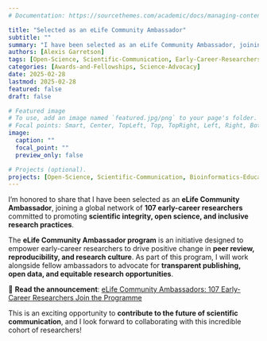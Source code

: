 ```yaml
---
# Documentation: https://sourcethemes.com/academic/docs/managing-content/

title: "Selected as an eLife Community Ambassador"
subtitle: ""
summary: "I have been selected as an eLife Community Ambassador, joining a global network of early-career researchers dedicated to improving scientific communication and open science."
authors: [Alexis Garretson]
tags: [Open-Science, Scientific-Communication, Early-Career-Researchers]
categories: [Awards-and-Fellowships, Science-Advocacy]
date: 2025-02-28
lastmod: 2025-02-28
featured: false
draft: false

# Featured image
# To use, add an image named `featured.jpg/png` to your page's folder.
# Focal points: Smart, Center, TopLeft, Top, TopRight, Left, Right, BottomLeft, Bottom, BottomRight.
image:
  caption: ""
  focal_point: ""
  preview_only: false

# Projects (optional).
projects: [Open-Science, Scientific-Communication, Bioinformatics-Education, Biology-Education, Diversity-and-Inclusion]
---
```

I’m honored to share that I have been selected as an **eLife Community Ambassador**, joining a global network of **107 early-career researchers** committed to promoting **scientific integrity, open science, and inclusive research practices**.  

The **eLife Community Ambassador program** is an initiative designed to empower early-career researchers to drive positive change in **peer review, reproducibility, and research culture**. As part of this program, I will work alongside fellow ambassadors to advocate for **transparent publishing, open data, and equitable research opportunities**.  

🔗 **Read the announcement**: [eLife Community Ambassadors: 107 Early-Career Researchers Join the Programme](https://elifesciences.org/inside-elife/2db39138/elife-community-ambassadors-107-early-career-researchers-join-the-programme)  

This is an exciting opportunity to **contribute to the future of scientific communication**, and I look forward to collaborating with this incredible cohort of researchers!  
